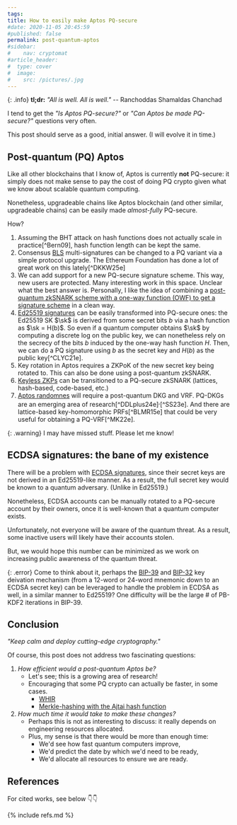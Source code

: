 ```yaml
---
tags:
title: How to easily make Aptos PQ-secure
#date: 2020-11-05 20:45:59
#published: false
permalink: post-quantum-aptos
#sidebar:
#    nav: cryptomat
#article_header:
#  type: cover
#  image:
#    src: /pictures/.jpg
---
```


{: .info}
**tl;dr:** _"All is well. All is well."_ -- Ranchoddas Shamaldas Chanchad

<!--more-->

<!-- Here you can define LaTeX macros -->
<div style="display: none;">$
$</div> <!-- $ -->

I tend to get the _"Is Aptos PQ-secure?"_ or _"Can Aptos be made PQ-secure?"_ questions very often.

This post should serve as a good, initial answer. (I will evolve it in time.)


## Post-quantum (PQ) Aptos

Like all other blockchains that I know of, Aptos is currently **not** PQ-secure: it simply does not make sense to pay the cost of doing PQ crypto given what we know about scalable quantum computing. 

Nonetheless, upgradeable chains like Aptos blockchain (and other similar, upgradeable chains) can be easily made _almost-fully_ PQ-secure.

How?

 1. Assuming the BHT attack on hash functions does not actually scale in practice[^Bern09], hash function length can be kept the same.
 1. Consensus [BLS](/threshold-bls#preliminaries) multi-signatures can be changed to a PQ variant via a simple protocol upgrade. The Ethereum Foundation has done a lot of great work on this lately[^DKKW25e]
 1. We can add support for a new PQ-secure signature scheme. This way, new users are protected. Many interesting work in this space. Unclear what the best answer is. Personally, I like the idea of combining a [post-quantum zkSNARK scheme with a one-way function (OWF) to get a signature scheme](https://x.com/alinush407/status/1921915943795503301) in a clean way.
 1. [Ed25519 signatures](/schnorr#eddsa-and-ed25519-formulation) can be easily transformed into PQ-secure ones: the Ed25519 SK $\sk$ is derived from some secret bits $b$ via a hash function as $\sk = H(b)$. So even if a quantum computer obtains $\sk$ by computing a discrete log on the public key, we can nonetheless rely on the secrecy of the bits $b$ induced by the one-way hash function $H$. Then, we can do a PQ signature using $b$ as the secret key and $H(b)$ as the public key[^CLYC21e].
 1. Key rotation in Aptos requires a ZKPoK of the new secret key being rotated to. This can also be done using a post-quantum zkSNARK.
 1. [Keyless ZKPs](/keyless) can be transitioned to a PQ-secure zkSNARK (lattices, hash-based, code-based, etc.)
 1. [Aptos randomnes](https://aptoslabs.medium.com/roll-with-move-secure-instant-randomness-on-aptos-c0e219df3fb1) will require a  post-quantum DKG and VRF. PQ-DKGs are an emerging area of research[^DDLplus24e]$^,$[^SS23e]. And there are lattice-based key-homomorphic PRFs[^BLMR15e] that could be very useful for obtaining a PQ-VRF[^MK22e].

{: .warning}
I may have missed stuff. Please let me know!

## ECDSA signatures: the bane of my existence

There will be a problem with [ECDSA signatures](/ecdsa), since their secret keys are not derived in an Ed25519-like manner. 
As a result, the full secret key would be known to a quantum adversary.
(Unlike in Ed25519.)

Nonetheless, ECDSA accounts can be manually rotated to a PQ-secure account by their owners, once it is well-known that a quantum computer exists.

Unfortunately, not everyone will be aware of the quantum threat.
As a result, some inactive users will likely have their accounts stolen.

But, we would hope this number can be minimized as we work on increasing public awareness of the quantum threat.

{: .error}
Come to think about it, perhaps the [BIP-39](https://en.bitcoin.it/wiki/BIP_0039) and [BIP-32](https://en.bitcoin.it/wiki/BIP_0032) key deivation mechanism (from a 12-word or 24-word mnemonic down to an ECDSA secret key) can be leveraged to handle the problem in ECDSA as well, in a similar manner to Ed25519?
One difficulty will be the large # of PB-KDF2 iterations in BIP-39.

## Conclusion

_"Keep calm and deploy cutting-edge cryptography."_

Of course, this post does not address two fascinating questions: 

1. _How efficient would a post-quantum Aptos be?_ 
    + Let's see; this is a growing area of research!
    + Encouraging that some PQ crypto can actually be faster, in some cases.
        + [WHIR](https://dl.acm.org/doi/10.1007/978-3-031-91134-7_8)
        + [Merkle-hashing with the Ajtai hash function](https://x.com/0xAlbertG/status/1924750783033053623)
2. _How much time it would take to make these changes?_ 
    + Perhaps this is not as interesting to discuss: it really depends on engineering resources allocated. 
    + Plus, my sense is that there would be more than enough time:
        + We'd see how fast quantum computers improve,
        + We'd predict the date by which we'd need to be ready,
        + We'd allocate all resources to ensure we are ready.


## References

For cited works, see below 👇👇

{% include refs.md %}
